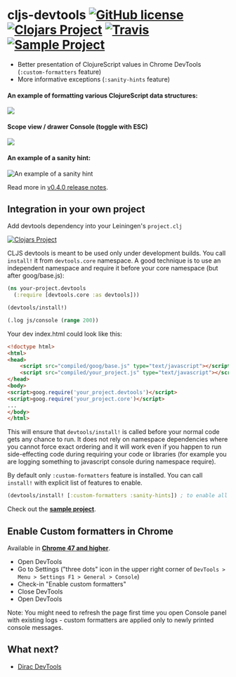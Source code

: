 # cljs-devtools [![GitHub license](https://img.shields.io/github/license/binaryage/cljs-devtools.svg)](license.txt) [![Clojars Project](https://img.shields.io/clojars/v/binaryage/devtools.svg)](https://clojars.org/binaryage/devtools) [![Travis](https://img.shields.io/travis/binaryage/cljs-devtools.svg)](https://travis-ci.org/binaryage/cljs-devtools) [![Sample Project](https://img.shields.io/badge/project-example-ff69b4.svg)](https://github.com/binaryage/cljs-devtools-sample)

* Better presentation of ClojureScript values in Chrome DevTools (`:custom-formatters` feature)
* More informative exceptions (`:sanity-hints` feature)

#### An example of formatting various ClojureScript data structures:

![](https://dl.dropboxusercontent.com/u/559047/cljs-devtools-sample-full.png)

#### Scope view / drawer Console (toggle with ESC)

![](https://dl.dropboxusercontent.com/u/559047/cljs-devtools-scope.png)

#### An example of a sanity hint:

![An example of a sanity hint](https://dl.dropboxusercontent.com/u/559047/cljs-devtools-sanity-hint.png)

Read more in [v0.4.0 release notes](https://github.com/binaryage/cljs-devtools/releases/tag/v0.4.0).

## Integration in your own project

Add devtools dependency into your Leiningen's `project.clj`

[![Clojars Project](https://img.shields.io/clojars/v/binaryage/devtools.svg)](https://clojars.org/binaryage/devtools)

CLJS devtools is meant to be used only under development builds. You call `install!` it from `devtools.core` namespace.
A good technique is to use an independent namespace and require it before your core namespace (but after goog/base.js):

```clojure
(ns your-project.devtools
  (:require [devtools.core :as devtools]))

(devtools/install!)

(.log js/console (range 200))
```

Your dev index.html could look like this:

```html
<!doctype html>
<html>
<head>
    <script src="compiled/goog/base.js" type="text/javascript"></script>
    <script src="compiled/your_project.js" type="text/javascript"></script>
</head>
<body>
<script>goog.require('your_project.devtools')</script>
<script>goog.require('your_project.core')</script>
...
</body>
</html>
```

This will ensure that `devtools/install!` is called before your normal code gets any chance to run. It does not rely on
namespace dependencies where you cannot force exact ordering and it will work even if you happen to run side-effecting code
during requiring your code or libraries (for example you are logging something to javascript console during namespace require).

By default only `:custom-formatters` feature is installed. You can call `install!` with explicit list of features to enable.

```clojure
(devtools/install! [:custom-formatters :sanity-hints]) ; to enable all features
```

Check out the **[sample project](https://github.com/binaryage/cljs-devtools-sample)**.

## Enable Custom formatters in Chrome

Available in [**Chrome 47 and higher**](http://googlechromereleases.blogspot.cz/2015/12/stable-channel-update.html).

  * Open DevTools
  * Go to Settings ("three dots" icon in the upper right corner of `DevTools > Menu > Settings F1 > General > Console`)
  * Check-in "Enable custom formatters"
  * Close DevTools
  * Open DevTools

Note: You might need to refresh the page first time you open Console panel with existing logs - custom formatters are applied
only to newly printed console messages.

## What next?

  * [Dirac DevTools](https://github.com/binaryage/dirac)
